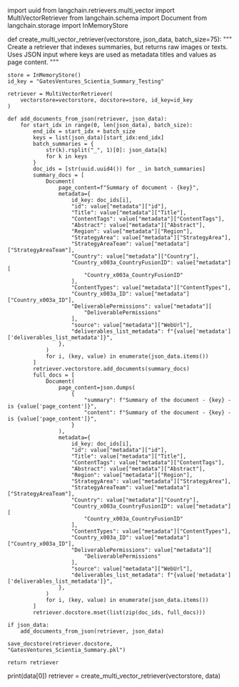 import uuid
from langchain.retrievers.multi_vector import MultiVectorRetriever
from langchain.schema import Document
from langchain.storage import InMemoryStore


def create_multi_vector_retriever(vectorstore, json_data, batch_size=75):
    """
    Create a retriever that indexes summaries, but returns raw images or texts.
    Uses JSON input where keys are used as metadata titles and values as page content.
    """

    store = InMemoryStore()
    id_key = "GatesVentures_Scientia_Summary_Testing"

    retriever = MultiVectorRetriever(
        vectorstore=vectorstore, docstore=store, id_key=id_key
    )

    def add_documents_from_json(retriever, json_data):
        for start_idx in range(0, len(json_data), batch_size):
            end_idx = start_idx + batch_size
            keys = list(json_data)[start_idx:end_idx]
            batch_summaries = {
                str(k).rsplit("_", 1)[0]: json_data[k]
                for k in keys
            }
            doc_ids = [str(uuid.uuid4()) for _ in batch_summaries]
            summary_docs = [
                Document(
                    page_content=f"Summary of document - {key}",
                    metadata={
                        id_key: doc_ids[i],
                        "id": value["metadata"]["id"],
                        "Title": value["metadata"]["Title"],
                        "ContentTags": value["metadata"]["ContentTags"],
                        "Abstract": value["metadata"]["Abstract"],
                        "Region": value["metadata"]["Region"],
                        "StrategyArea": value["metadata"]["StrategyArea"],
                        "StrategyAreaTeam": value["metadata"]["StrategyAreaTeam"],
                        "Country": value["metadata"]["Country"],
                        "Country_x003a_CountryFusionID": value["metadata"][
                            "Country_x003a_CountryFusionID"
                        ],
                        "ContentTypes": value["metadata"]["ContentTypes"],
                        "Country_x003a_ID": value["metadata"]["Country_x003a_ID"],
                        "DeliverablePermissions": value["metadata"][
                            "DeliverablePermissions"
                        ],
                        "source": value["metadata"]["WebUrl"],
                        "deliverables_list_metadata": f"{value['metadata']['deliverables_list_metadata']}",
                    },
                )
                for i, (key, value) in enumerate(json_data.items())
            ]
            retriever.vectorstore.add_documents(summary_docs)
            full_docs = [
                Document(
                    page_content=json.dumps(
                        {
                            "summary": f"Summary of the document - {key} - is {value['page_content']}",
                            "content": f"Summary of the document - {key} - is {value['page_content']}",
                        }
                    ),
                    metadata={
                        id_key: doc_ids[i],
                        "id": value["metadata"]["id"],
                        "Title": value["metadata"]["Title"],
                        "ContentTags": value["metadata"]["ContentTags"],
                        "Abstract": value["metadata"]["Abstract"],
                        "Region": value["metadata"]["Region"],
                        "StrategyArea": value["metadata"]["StrategyArea"],
                        "StrategyAreaTeam": value["metadata"]["StrategyAreaTeam"],
                        "Country": value["metadata"]["Country"],
                        "Country_x003a_CountryFusionID": value["metadata"][
                            "Country_x003a_CountryFusionID"
                        ],
                        "ContentTypes": value["metadata"]["ContentTypes"],
                        "Country_x003a_ID": value["metadata"]["Country_x003a_ID"],
                        "DeliverablePermissions": value["metadata"][
                            "DeliverablePermissions"
                        ],
                        "source": value["metadata"]["WebUrl"],
                        "deliverables_list_metadata": f"{value['metadata']['deliverables_list_metadata']}",
                    },
                )
                for i, (key, value) in enumerate(json_data.items())
            ]
            retriever.docstore.mset(list(zip(doc_ids, full_docs)))

    if json_data:
        add_documents_from_json(retriever, json_data)

    save_docstore(retriever.docstore, "GatesVentures_Scientia_Summary.pkl")

    return retriever

print(data[0])
retriever = create_multi_vector_retriever(vectorstore, data)
